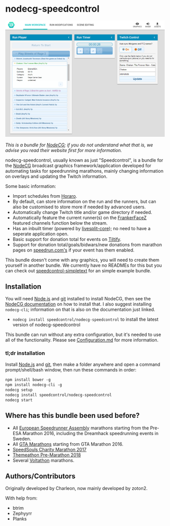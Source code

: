 # nodecg-speedcontrol

![Screenshot](README-screenshot.png)

*This is a bundle for [NodeCG](https://nodecg.com/); if you do not understand what that is, we advise you read their website first for more information.*

nodecg-speedcontrol, usually known as just "Speedcontrol", is a bundle for the [NodeCG](https://nodecg.com/) broadcast graphics framework/application developed for automating tasks for speedrunning marathons, mainly changing information on overlays and updating the Twitch information.

Some basic information:
- Import schedules from [Horaro](https://horaro.org/).
- By default, can store information on the run and the runners, but can also be customised to store more if needed by advanced users.
- Automatically change Twitch title and/or game directory if needed.
- Automatically feature the current runner(s) on the [FrankerFaceZ](https://www.frankerfacez.com/) featured channels function below the stream.
- Has an inbuilt timer (powered by [livesplit-core](https://github.com/LiveSplit/livesplit-core)); no need to have a seperate application open.
- Basic support for donation total for events on [Tiltify](https://tiltify.com/).
- Support for donation total/goals/bidwars/new donations from marathon pages on [speedrun.com's](https://www.speedrun.com/) if your event has them enabled.

This bundle doesn't come with any graphics, you will need to create them yourself in another bundle. We currently have no READMEs for this but you can check out [speedcontrol-simpletext](https://github.com/speedcontrol/speedcontrol-simpletext) for an simple example bundle.

## Installation

You will need [Node.js](https://nodejs.org) and [git](https://git-scm.com/) installed to install NodeCG, then see the [NodeCG documentation](http://nodecg.com/) on how to install that. I also suggest installing `nodecg-cli`; information on that is also on the documentation just linked.

- `nodecg install speedcontrol/nodecg-speedcontrol` to install the latest version of nodecg-speedcontrol

This bundle can run without any extra configuration, but it's needed to use all of the functionality. Please see [Configuration.md](READMES/Configuration.md) for more information.

### tl;dr installation

Install [Node.js](https://nodejs.org) and [git](https://git-scm.com/), then make a folder anywhere and open a command prompt/shell/bash window, then run these commands in order:

```
npm install bower -g
npm install nodecg-cli -g
nodecg setup
nodecg install speedcontrol/nodecg-speedcontrol
nodecg start
```

## Where has this bundle been used before?

- All [European Speedrunner Assembly](https://www.esamarathon.com/) marathons starting from the Pre-ESA Marathon 2016, including the Dreamhack speedrunning events in Sweden.
- All [GTA Marathons](https://www.twitch.tv/gtamarathon) starting from GTA Marathon 2016.
- [SpeedSouls Charity Marathon 2017](https://www.twitch.tv/speedsouls)
- [Themeathon Pre-Marathon 2018](https://www.twitch.tv/themeathon)
- Several [Voltathon](https://www.twitch.tv/voltagegg) marathons.

## Authors/Contributors

Originally developed by Charleon, now mainly developed by zoton2.

With help from:
- btrim
- Zephyyrr
- Planks
